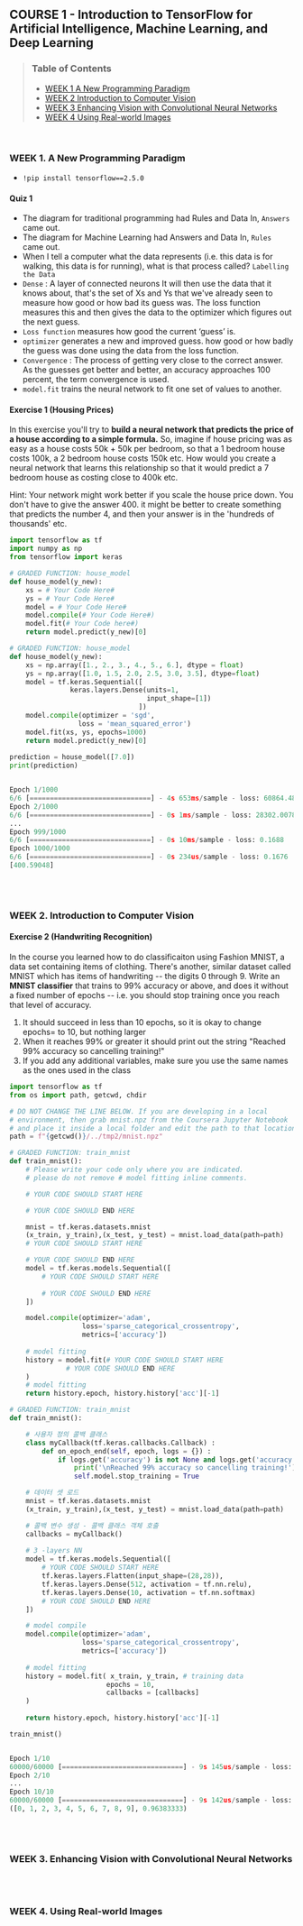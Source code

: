 ## COURSE 1 - Introduction to TensorFlow for Artificial Intelligence, Machine Learning, and Deep Learning
>### Table of Contents
> - [WEEK 1 A New Programming Paradigm](#1-1)
> - [WEEK 2 Introduction to Computer Vision](#1-2)
> - [WEEK 3 Enhancing Vision with Convolutional Neural Networks](#1-3)
> - [WEEK 4 Using Real-world Images](#1-4)

</br>

<a name='1-1'></a>
### WEEK 1. A New Programming Paradigm
- `!pip install tensorflow==2.5.0`

#### Quiz 1
- The diagram for traditional programming had Rules and Data In, `Answers` came out.
- The diagram for Machine Learning had Answers and Data In, `Rules` came out.
- When I tell a computer what the data represents (i.e. this data is for walking, this data is for running), what is that process called? `Labelling the Data`
- `Dense` : A layer of connected neurons
 It will then use the data that it knows about, that's the set of Xs and Ys that we've already seen to measure how good or how bad its guess was. The loss function measures this and then gives the data to the optimizer which figures out the next guess.
 - `Loss function` measures how good the current ‘guess’ is.
- `optimizer` generates a new and improved guess. how good or how badly the guess was done using the data from the loss function. 
- `Convergence` : The process of getting very close to the correct answer.
As the guesses get better and better, an accuracy approaches 100 percent, the term convergence is used.
- `model.fit` trains the neural network to fit one set of values to another.

#### Exercise 1 (Housing Prices)
  In this exercise you'll try to **build a neural network that predicts the price of a house according to a simple formula.**
So, imagine if house pricing was as easy as a house costs 50k + 50k per bedroom, so that a 1 bedroom house costs 100k, a 2 bedroom house costs 150k etc.
How would you create a neural network that learns this relationship so that it would predict a 7 bedroom house as costing close to 400k etc.

  Hint: Your network might work better if you scale the house price down. You don't have to give the answer 400. it might be better to create something that predicts the number 4, and then your answer is in the 'hundreds of thousands' etc.

```py
import tensorflow as tf
import numpy as np
from tensorflow import keras

# GRADED FUNCTION: house_model
def house_model(y_new):
    xs = # Your Code Here#
    ys = # Your Code Here#
    model = # Your Code Here#
    model.compile(# Your Code Here#)
    model.fit(# Your Code here#)
    return model.predict(y_new)[0]
```

```py
# GRADED FUNCTION: house_model
def house_model(y_new):
    xs = np.array([1., 2., 3., 4., 5., 6.], dtype = float)
    ys = np.array([1.0, 1.5, 2.0, 2.5, 3.0, 3.5], dtype=float)
    model = tf.keras.Sequential([
               keras.layers.Dense(units=1, 
                                  input_shape=[1])
                                ])
    model.compile(optimizer = 'sgd',
                 loss = 'mean_squared_error')
    model.fit(xs, ys, epochs=1000)
    return model.predict(y_new)[0]
    
prediction = house_model([7.0])
print(prediction)    


Epoch 1/1000
6/6 [==============================] - 4s 653ms/sample - loss: 60864.4805
Epoch 2/1000
6/6 [==============================] - 0s 1ms/sample - loss: 28302.0078
...
Epoch 999/1000
6/6 [==============================] - 0s 10ms/sample - loss: 0.1688
Epoch 1000/1000
6/6 [==============================] - 0s 234us/sample - loss: 0.1676
[400.59048]
```

</br>
</br>

<a name='1-2'></a>
### WEEK 2. Introduction to Computer Vision
#### Exercise 2 (Handwriting Recognition)
In the course you learned how to do classificaiton using Fashion MNIST, a data set containing items of clothing. There's another, similar dataset called MNIST which has items of handwriting -- the digits 0 through 9. Write an **MNIST classifier** that trains to 99% accuracy or above, and does it without a fixed number of epochs -- i.e. you should stop training once you reach that level of accuracy.

1. It should succeed in less than 10 epochs, so it is okay to change epochs= to 10, but nothing larger
2. When it reaches 99% or greater it should print out the string "Reached 99% accuracy so cancelling training!"
3. If you add any additional variables, make sure you use the same names as the ones used in the class

```py
import tensorflow as tf
from os import path, getcwd, chdir

# DO NOT CHANGE THE LINE BELOW. If you are developing in a local
# environment, then grab mnist.npz from the Coursera Jupyter Notebook
# and place it inside a local folder and edit the path to that location
path = f"{getcwd()}/../tmp2/mnist.npz"

# GRADED FUNCTION: train_mnist
def train_mnist():
    # Please write your code only where you are indicated.
    # please do not remove # model fitting inline comments.

    # YOUR CODE SHOULD START HERE

    # YOUR CODE SHOULD END HERE

    mnist = tf.keras.datasets.mnist
    (x_train, y_train),(x_test, y_test) = mnist.load_data(path=path)
    # YOUR CODE SHOULD START HERE

    # YOUR CODE SHOULD END HERE
    model = tf.keras.models.Sequential([
        # YOUR CODE SHOULD START HERE
    
        # YOUR CODE SHOULD END HERE
    ])

    model.compile(optimizer='adam',
                  loss='sparse_categorical_crossentropy',
                  metrics=['accuracy'])
    
    # model fitting
    history = model.fit(# YOUR CODE SHOULD START HERE
              # YOUR CODE SHOULD END HERE
    )
    # model fitting
    return history.epoch, history.history['acc'][-1]
```

```py
# GRADED FUNCTION: train_mnist
def train_mnist():

    # 사용자 정의 콜백 클래스 
    class myCallback(tf.keras.callbacks.Callback) :
        def on_epoch_end(self, epoch, logs = {}) :
            if logs.get('accuracy') is not None and logs.get('accuracy') >= 0.99 :
                print('\nReached 99% accuracy so cancelling training!')
                self.model.stop_training = True

    # 데이터 셋 로드 
    mnist = tf.keras.datasets.mnist
    (x_train, y_train),(x_test, y_test) = mnist.load_data(path=path)

    # 콜백 변수 생성 - 콜백 클래스 객체 호출
    callbacks = myCallback()
    
    # 3 -layers NN
    model = tf.keras.models.Sequential([
        # YOUR CODE SHOULD START HERE
        tf.keras.layers.Flatten(input_shape=(28,28)),
        tf.keras.layers.Dense(512, activation = tf.nn.relu),
        tf.keras.layers.Dense(10, activation = tf.nn.softmax)
        # YOUR CODE SHOULD END HERE
    ])

    # model compile
    model.compile(optimizer='adam',
                  loss='sparse_categorical_crossentropy',
                  metrics=['accuracy'])
    
    # model fitting
    history = model.fit( x_train, y_train, # training data
                        epochs = 10,
                        callbacks = [callbacks]
    )
    
    return history.epoch, history.history['acc'][-1]

train_mnist()


Epoch 1/10
60000/60000 [==============================] - 9s 145us/sample - loss: 2.8917 - acc: 0.9067
Epoch 2/10
...
Epoch 10/10
60000/60000 [==============================] - 9s 142us/sample - loss: 0.1856 - acc: 0.9638
([0, 1, 2, 3, 4, 5, 6, 7, 8, 9], 0.96383333)
```

</br>
</br>

<a name='1-3'></a>
### WEEK 3. Enhancing Vision with Convolutional Neural Networks

</br>
</br>



<a name='1-4'></a>
### WEEK 4. Using Real-world Images

</br>
</br>
